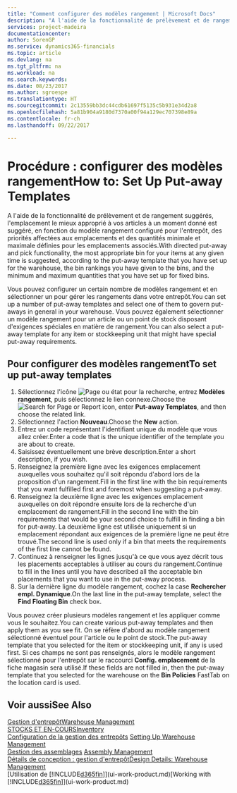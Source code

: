 ```yaml
---
title: "Comment configurer des modèles rangement | Microsoft Docs"
description: "A l'aide de la fonctionnalité de prélèvement et de rangement suggérés, l'emplacement le mieux approprié à vos articles à un moment donné est suggéré, en fonction du modèle rangement configuré pour l'entrepôt, des priorités affectées aux emplacements et des quantités minimale et maximale définies pour les emplacements associés."
services: project-madeira
documentationcenter: 
author: SorenGP
ms.service: dynamics365-financials
ms.topic: article
ms.devlang: na
ms.tgt_pltfrm: na
ms.workload: na
ms.search.keywords: 
ms.date: 08/23/2017
ms.author: sgroespe
ms.translationtype: HT
ms.sourcegitcommit: 2c13559bb3dc44cdb61697f5135c5b931e34d2a8
ms.openlocfilehash: 5a81b904a9180d7370a00f94a129ec707398e89a
ms.contentlocale: fr-ch
ms.lasthandoff: 09/22/2017

---
```

# <a name="how-to-set-up-put-away-templates"></a><span data-ttu-id="fcbe8-103">Procédure : configurer des modèles rangement</span><span class="sxs-lookup"><span data-stu-id="fcbe8-103">How to: Set Up Put-away Templates</span></span>
<span data-ttu-id="fcbe8-104">A l'aide de la fonctionnalité de prélèvement et de rangement suggérés, l'emplacement le mieux approprié à vos articles à un moment donné est suggéré, en fonction du modèle rangement configuré pour l'entrepôt, des priorités affectées aux emplacements et des quantités minimale et maximale définies pour les emplacements associés.</span><span class="sxs-lookup"><span data-stu-id="fcbe8-104">With directed put-away and pick functionality, the most appropriate bin for your items at any given time is suggested, according to the put-away template that you have set up for the warehouse, the bin rankings you have given to the bins, and the minimum and maximum quantities that you have set up for fixed bins.</span></span>  

<span data-ttu-id="fcbe8-105">Vous pouvez configurer un certain nombre de modèles rangement et en sélectionner un pour gérer les rangements dans votre entrepôt.</span><span class="sxs-lookup"><span data-stu-id="fcbe8-105">You can set up a number of put-away templates and select one of them to govern put-aways in general in your warehouse.</span></span> <span data-ttu-id="fcbe8-106">Vous pouvez également sélectionner un modèle rangement pour un article ou un point de stock disposant d'exigences spéciales en matière de rangement.</span><span class="sxs-lookup"><span data-stu-id="fcbe8-106">You can also select a put-away template for any item or stockkeeping unit that might have special put-away requirements.</span></span>  

## <a name="to-set-up-put-away-templates"></a><span data-ttu-id="fcbe8-107">Pour configurer des modèles rangement</span><span class="sxs-lookup"><span data-stu-id="fcbe8-107">To set up put-away templates</span></span>  
1.  <span data-ttu-id="fcbe8-108">Sélectionnez l'icône ![Page ou état pour la recherche](media/ui-search/search_small.png "Page ou état pour la recherche"), entrez **Modèles rangement**, puis sélectionnez le lien connexe.</span><span class="sxs-lookup"><span data-stu-id="fcbe8-108">Choose the ![Search for Page or Report](media/ui-search/search_small.png "Search for Page or Report icon") icon, enter **Put-away Templates**, and then choose the related link.</span></span>  
2.  <span data-ttu-id="fcbe8-109">Sélectionnez l'action **Nouveau**.</span><span class="sxs-lookup"><span data-stu-id="fcbe8-109">Choose the **New** action.</span></span>  
3.  <span data-ttu-id="fcbe8-110">Entrez un code représentant l'identifiant unique du modèle que vous allez créer.</span><span class="sxs-lookup"><span data-stu-id="fcbe8-110">Enter a code that is the unique identifier of the template you are about to create.</span></span>  
4.  <span data-ttu-id="fcbe8-111">Saisissez éventuellement une brève description.</span><span class="sxs-lookup"><span data-stu-id="fcbe8-111">Enter a short description, if you wish.</span></span>  
5.  <span data-ttu-id="fcbe8-112">Renseignez la première ligne avec les exigences emplacement auxquelles vous souhaitez qu'il soit répondu d'abord lors de la proposition d'un rangement.</span><span class="sxs-lookup"><span data-stu-id="fcbe8-112">Fill in the first line with the bin requirements that you want fulfilled first and foremost when suggesting a put-away.</span></span>  
6.  <span data-ttu-id="fcbe8-113">Renseignez la deuxième ligne avec les exigences emplacement auxquelles on doit répondre ensuite lors de la recherche d'un emplacement de rangement.</span><span class="sxs-lookup"><span data-stu-id="fcbe8-113">Fill in the second line with the bin requirements that would be your second choice to fulfill in finding a bin for put-away.</span></span> <span data-ttu-id="fcbe8-114">La deuxième ligne est utilisée uniquement si un emplacement répondant aux exigences de la première ligne ne peut être trouvé.</span><span class="sxs-lookup"><span data-stu-id="fcbe8-114">The second line is used only if a bin that meets the requirements of the first line cannot be found.</span></span>  
7.  <span data-ttu-id="fcbe8-115">Continuez à renseigner les lignes jusqu'à ce que vous ayez décrit tous les placements acceptables à utiliser au cours du rangement.</span><span class="sxs-lookup"><span data-stu-id="fcbe8-115">Continue to fill in the lines until you have described all the acceptable bin placements that you want to use in the put-away process.</span></span>  
8.  <span data-ttu-id="fcbe8-116">Sur la dernière ligne du modèle rangement, cochez la case **Rechercher empl. Dynamique**.</span><span class="sxs-lookup"><span data-stu-id="fcbe8-116">On the last line in the put-away template, select the **Find Floating Bin** check box.</span></span>  

<span data-ttu-id="fcbe8-117">Vous pouvez créer plusieurs modèles rangement et les appliquer comme vous le souhaitez.</span><span class="sxs-lookup"><span data-stu-id="fcbe8-117">You can create various put-away templates and then apply them as you see fit.</span></span> <span data-ttu-id="fcbe8-118">On se réfère d'abord au modèle rangement sélectionné éventuel pour l'article ou le point de stock.</span><span class="sxs-lookup"><span data-stu-id="fcbe8-118">The put-away template that you selected for the item or stockkeeping unit, if any is used first.</span></span> <span data-ttu-id="fcbe8-119">Si ces champs ne sont pas renseignés, alors le modèle rangement sélectionné pour l'entrepôt sur le raccourci **Config. emplacement** de la fiche magasin sera utilisé.</span><span class="sxs-lookup"><span data-stu-id="fcbe8-119">If these fields are not filled in, then the put-away template that you selected for the warehouse on the **Bin Policies** FastTab on the location card is used.</span></span>  

## <a name="see-also"></a><span data-ttu-id="fcbe8-120">Voir aussi</span><span class="sxs-lookup"><span data-stu-id="fcbe8-120">See Also</span></span>  
[<span data-ttu-id="fcbe8-121">Gestion d'entrepôt</span><span class="sxs-lookup"><span data-stu-id="fcbe8-121">Warehouse Management</span></span>](warehouse-manage-warehouse.md)  
[<span data-ttu-id="fcbe8-122">STOCKS ET EN-COURS</span><span class="sxs-lookup"><span data-stu-id="fcbe8-122">Inventory</span></span>](inventory-manage-inventory.md)  
<span data-ttu-id="fcbe8-123">[Configuration de la gestion des entrepôts](warehouse-setup-warehouse.md)   </span><span class="sxs-lookup"><span data-stu-id="fcbe8-123">[Setting Up Warehouse Management](warehouse-setup-warehouse.md)   </span></span>  
<span data-ttu-id="fcbe8-124">[Gestion des assemblages](assembly-assemble-items.md)  </span><span class="sxs-lookup"><span data-stu-id="fcbe8-124">[Assembly Management](assembly-assemble-items.md)  </span></span>  
[<span data-ttu-id="fcbe8-125">Détails de conception : gestion d'entrepôt</span><span class="sxs-lookup"><span data-stu-id="fcbe8-125">Design Details: Warehouse Management</span></span>](design-details-warehouse-management.md)  
<span data-ttu-id="fcbe8-126">[Utilisation de [!INCLUDE[d365fin](includes/d365fin_md.md)]](ui-work-product.md)</span><span class="sxs-lookup"><span data-stu-id="fcbe8-126">[Working with [!INCLUDE[d365fin](includes/d365fin_md.md)]](ui-work-product.md)</span></span>

